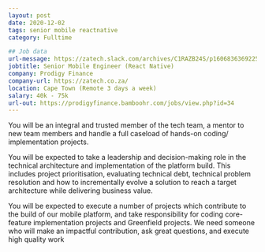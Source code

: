 ```yaml
---
layout: post
date: 2020-12-02
tags: senior mobile reactnative 
category: Fulltime

## Job data
url-message: https://zatech.slack.com/archives/C1RAZB24S/p1606836369225800
jobtitle: Senior Mobile Engineer (React Native)
company: Prodigy Finance
company-url: https://zatech.co.za/
location: Cape Town (Remote 3 days a week)
salary: 40k - 75k
url-out: https://prodigyfinance.bamboohr.com/jobs/view.php?id=34
---
```


You will be an integral and trusted member of the tech team, a mentor to new team members and handle a full caseload of hands-on coding/ implementation projects.

You will be expected to take a leadership and decision-making role in the technical architecture and implementation of the platform build. This includes project prioritisation, evaluating technical debt, technical problem resolution and how to incrementally evolve a solution to reach a target architecture while delivering business value.

You will be expected to execute a number of projects which contribute to the build of our mobile platform, and take responsibility for coding core-feature implementation projects and Greenfield projects. We need someone who will make an impactful contribution, ask great questions, and execute high quality work
